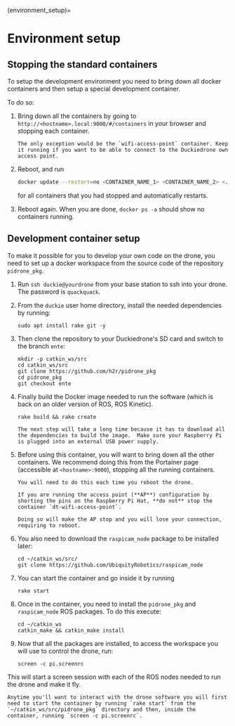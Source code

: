 (environment_setup)=
# Environment setup

## Stopping the standard containers

To setup the development environment you need to bring
down all docker containers and then setup a special development container.

To do so:

1.  Bring down all the containers by going to `http://<hostname>.local:9000/#/containers` in your browser and stopping each container. 
    
    ```{note}
    The only exception would be the `wifi-access-point` container. Keep it running if you want to be able to connect to the Duckiedrone own access point.
    ```

1.  Reboot, and run 
    
    ```bash
    docker update --restart=no <CONTAINER_NAME_1> <CONTAINER_NAME_2> <...>
    ```
    
    for all containers that you had stopped and automatically restarts.



1.  Reboot again. When you are done, `docker ps -a` should show no containers running.

## Development container setup

To make it possible for you to develop your own code on the drone, you need to set up a docker workspace from the source code of the repository `pidrone_pkg`.

1.  Run `ssh duckie@yourdrone` from your base station to ssh into your drone.  The password is
`quackquack`.

1. From the `duckie` user home directory, install the needed dependencies by running:

    ```
    sudo apt install rake git -y
    ```

1. Then clone the repository to your Duckiedrone's SD card and switch to the branch `ente`:

    ```shell
    mkdir -p catkin_ws/src
    cd catkin_ws/src
    git clone https://github.com/h2r/pidrone_pkg
    cd pidrone_pkg
    git checkout ente
    ```

1.  Finally build the Docker image needed to run the software (which is back on an older version of ROS, ROS Kinetic).

    ```
    rake build && rake create
    ```

    ```{note}
    The next step will take a long time because it has to download all the dependencies to build the image.  Make sure your Raspberry Pi is plugged into an external USB power supply.
    ```

1.  Before using this container, you will want to bring down all the other containers. We recommend doing this from the Portainer page (accessible at `<hostname>:9000`), stopping all the running containers.

    ```{note}
    You will need to do this each time you reboot the drone.
    ```
    ```{warning}
    If you are running the access point (**AP**) configuration by shorting the pins on the Raspberry Pi Hat, **do not** stop the container `dt-wifi-access-point`.
    
    Doing so will make the AP stop and you will lose your connection, requiring to reboot.
    ```

1.  You also need to download the `raspicam_node` package to be installed later:

    ```shell
    cd ~/catkin_ws/src/
    git clone https://github.com/UbiquityRobotics/raspicam_node 
    ```

1.  You can start the container and go inside it by running 

    ```shell
    rake start
    ```

1.  Once in the container, you need to install the `pidrone_pkg` and `raspicam_node` ROS packages. To do this execute:

    ```shell
    cd ~/catkin_ws
    catkin_make && catkin_make install
    ```

1.  Now that all the packages are installed, to access the workspace you will use to control the drone, run:
    ```shell
    screen -c pi.screenrc
    ```

This will start a screen session with each of the ROS nodes needed to
run the drone and make it fly. 

```{note}
Anytime you'll want to interact with the drone software you will first need to start the container by running `rake start` from the `~/catkin_ws/src/pidrone_pkg` directory and then, inside the container, running `screen -c pi.screenrc`.
``` 
